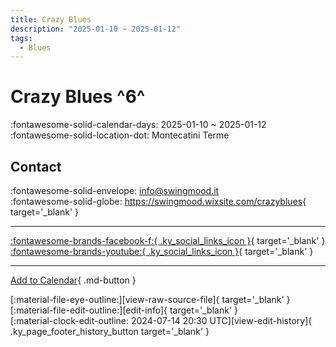 ```yaml
---
title: Crazy Blues
description: "2025-01-10 ~ 2025-01-12"
tags:
  - Blues
---
```


# Crazy Blues ^6^

:fontawesome-solid-calendar-days: 2025-01-10 ~ 2025-01-12  
:fontawesome-solid-location-dot: Montecatini Terme  

## Contact

:fontawesome-solid-envelope: <info@swingmood.it>  
:fontawesome-solid-globe: <https://swingmood.wixsite.com/crazyblues>{ target='_blank' }  

---

 [:fontawesome-brands-facebook-f:{ .ky_social_links_icon }](https://www.facebook.com/crazybluesfestival){ target='_blank' } [:fontawesome-brands-youtube:{ .ky_social_links_icon }](https://youtube.com/@crazybluesfestival){ target='_blank' }

---

[Add to Calendar](https://swing.news/ics/en/2025/it_IT/crazy-blues-2025.ics){ .md-button }

<div class="ky_page_footer" markdown>
<div class="ky_page_footer_trailing" markdown="span">
[:material-file-eye-outline:][view-raw-source-file]{ target='_blank' }
[:material-file-edit-outline:][edit-info]{ target='_blank' }
</div>
<div class="ky_page_footer_leading" markdown="span">
[:material-clock-edit-outline: 2024-07-14 20:30 UTC][view-edit-history]{ .ky_page_footer_history_button target='_blank' }
</div>
</div>

[view-raw-source-file]: https://github.com/swingdance/events/blob/main/2025/it_IT/crazy-blues-2025.json "View Raw Source File"
[edit-info]: https://github.com/swingdance/events/issues/new?assignees=&labels=update+event&projects=&template=03-update_entity.yml&title=%5B2025%2Fit_IT%5D%20Crazy%20Blues&region=it_IT&year=2025&id=crazy-blues-2025&name=Crazy%20Blues&org_id= "Edit Info"

[view-edit-history]: https://github.com/swingdance/events/commits/main/2025/it_IT/crazy-blues-2025.json "View Edit History"
